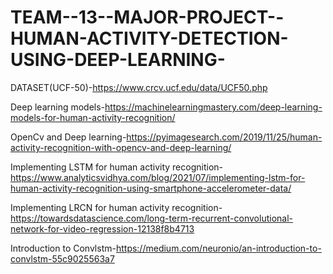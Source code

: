 # TEAM--13--MAJOR-PROJECT--HUMAN-ACTIVITY-DETECTION-USING-DEEP-LEARNING-

DATASET(UCF-50)-https://www.crcv.ucf.edu/data/UCF50.php

Deep learning models-https://machinelearningmastery.com/deep-learning-models-for-human-activity-recognition/

OpenCv and Deep learning-https://pyimagesearch.com/2019/11/25/human-activity-recognition-with-opencv-and-deep-learning/

Implementing LSTM for human activity recognition-https://www.analyticsvidhya.com/blog/2021/07/implementing-lstm-for-human-activity-recognition-using-smartphone-accelerometer-data/

Implementing LRCN for human activity recognition-https://towardsdatascience.com/long-term-recurrent-convolutional-network-for-video-regression-12138f8b4713

Introduction to Convlstm-https://medium.com/neuronio/an-introduction-to-convlstm-55c9025563a7
